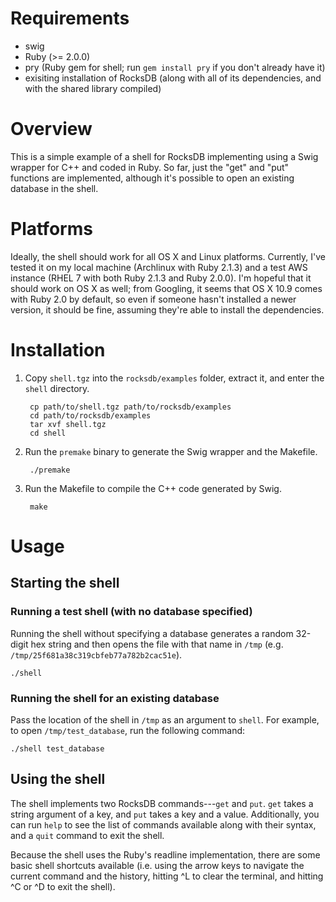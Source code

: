# Requirements

* swig
* Ruby (>= 2.0.0)
* pry (Ruby gem for shell; run `gem install pry` if you don't already have it)
* exisiting installation of RocksDB (along with all of its dependencies,
and with the shared library compiled)

# Overview

This is a simple example of a shell for RocksDB implementing using a Swig
wrapper for C++ and coded in Ruby. So far, just the "get" and "put" functions
are implemented, although it's possible to open an existing database in the
shell.

# Platforms

Ideally, the shell should work for all OS X and Linux platforms. Currently, I've
tested it on my local machine (Archlinux with Ruby 2.1.3) and a test AWS
instance (RHEL 7 with both Ruby 2.1.3 and Ruby 2.0.0). I'm hopeful that it
should work on OS X as well; from Googling, it seems that OS X 10.9 comes with
Ruby 2.0 by default, so even if someone hasn't installed a newer version, it
should be fine, assuming they're able to install the dependencies.

# Installation

1. Copy `shell.tgz` into the `rocksdb/examples` folder, extract it, and enter
the `shell` directory.

		cp path/to/shell.tgz path/to/rocksdb/examples
		cd path/to/rocksdb/examples
		tar xvf shell.tgz
		cd shell

2. Run the `premake` binary to generate the Swig wrapper and the Makefile.

		./premake

3. Run the Makefile to compile the C++ code generated by Swig.

		make

# Usage

## Starting the shell

### Running a test shell (with no database specified)

Running the shell without specifying a database generates a random 32-digit
hex string and then opens the file with that name in `/tmp` (e.g.
`/tmp/25f681a38c319cbfeb77a782b2cac51e`).

	./shell

### Running the shell for an existing database

Pass the location of the shell in `/tmp` as an argument to `shell`. For example,
to open `/tmp/test_database`, run the following command:

	./shell test_database

## Using the shell

The shell implements two RocksDB commands---`get` and `put`. `get` takes a
string argument of a key, and `put` takes a key and a value. Additionally, you
can run `help` to see the list of commands available along with their syntax,
and a `quit` command to exit the shell.

Because the shell uses the Ruby's readline implementation, there are some basic
shell shortcuts available (i.e. using the arrow keys to navigate the current
command and the history, hitting ^L to clear the terminal, and hitting ^C or ^D
to exit the shell).
